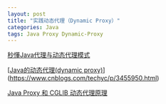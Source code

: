```yaml
---
layout: post
title: "实践动态代理（Dynamic Proxy）"
categories: Java
tags: Java Proxy Dynamic-Proxy
---
```


[秒懂Java代理与动态代理模式](https://blog.csdn.net/ShuSheng0007/article/details/80864854)

[[Java的动态代理(dynamic proxy)](https://www.cnblogs.com/techyc/p/3455950.html)](https://www.cnblogs.com/techyc/p/3455950.html)

[Java Proxy 和 CGLIB 动态代理原理](http://www.importnew.com/27772.html)